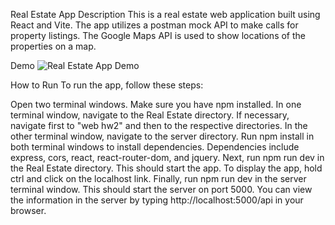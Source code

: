 Real Estate App
Description
This is a real estate web application built using React and Vite. The app utilizes a postman mock API to make calls for property listings. 
The Google Maps API is used to show locations of the properties on a map.

Demo
![Real Estate App Demo](https://imgur.com/5jyZzjM.gif)

How to Run
To run the app, follow these steps:

Open two terminal windows.
Make sure you have npm installed.
In one terminal window, navigate to the Real Estate directory. If necessary, navigate first to "web hw2" and then to the respective directories.
In the other terminal window, navigate to the server directory.
Run npm install in both terminal windows to install dependencies. Dependencies include express, cors, react, react-router-dom, and jquery.
Next, run npm run dev in the Real Estate directory. This should start the app. To display the app, hold ctrl and click on the localhost link.
Finally, run npm run dev in the server terminal window. This should start the server on port 5000. You can view the information in the server by typing http://localhost:5000/api in your browser.

